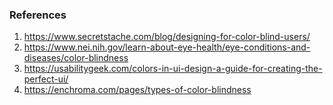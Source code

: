 ### References
1) https://www.secretstache.com/blog/designing-for-color-blind-users/ 
2) https://www.nei.nih.gov/learn-about-eye-health/eye-conditions-and-diseases/color-blindness 
3) https://usabilitygeek.com/colors-in-ui-design-a-guide-for-creating-the-perfect-ui/ 
4) https://enchroma.com/pages/types-of-color-blindness 
